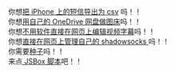 你想[把 iPhone 上的短信导出为 csv](https://github.com/harrisoff/ios-message-export) 吗！！  
你想[用自己的 OneDrive 网盘做图床](https://github.com/harrisoff/onedrive)吗！！  
你想[不用软件直接在网页上编辑视频字幕](https://github.com/harrisoff/video-subtitle-editor)吗！！  
你想[直接在网页上管理自己的 shadowsocks ](https://github.com/harrisoff/ssmanager)吗！！  
你需要[种子](https://github.com/harrisoff/torrent-extract)吗！！  
来点[ JSBox 脚本](https://github.com/harrisoff/jsbox-scripts)吧！！

<!--
**harrisoff/harrisoff** is a ✨ _special_ ✨ repository because its `README.md` (this file) appears on your GitHub profile.

Here are some ideas to get you started:

- 🔭 I’m currently working on ...
- 🌱 I’m currently learning ...
- 👯 I’m looking to collaborate on ...
- 🤔 I’m looking for help with ...
- 💬 Ask me about ...
- 📫 How to reach me: ...
- 😄 Pronouns: ...
- ⚡ Fun fact: ...
-->
